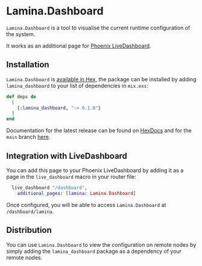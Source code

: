 # Lamina.Dashboard

`Lamina.Dashboard` is a tool to visualise the current runtime configuration of
the system.

It works as an additional page for [Phoenix LiveDashboard](https://hex.pm/packages/phoenix_live_dashboard).

## Installation

`Lamina.Dashboard` is [available in Hex](https://hex.pm/packages/lamina_dashboard),
the package can be installed by adding `lamina_dashboard` to your list of
dependencies in `mix.exs`:

```elixir
def deps do
  [
    {:lamina_dashboard, "~> 0.1.0"}
  ]
end
```

Documentation for the latest release can be found on [HexDocs](https://hexdocs.pm/lamina) and for the `main` branch [here](https://jimsy.gitlab.io/lamina_dashboard/api-reference.html).

## Integration with LiveDashboard

You can add this page to your Phoenix LiveDashboard by adding it as a page in the `live_dashboard` macro in your router file:

```elixir
  live_dashboard "/dashboard",
    additional_pages: [lamina: Lamina.Dashboard]
```

Once configured, you will be able to access `Lamina.Dashboard` at `/dashboard/lamina`.

## Distribution

You can use `Lamina.Dashboard` to view the configuration on remote nodes by simply adding the `lamina_dashboard` package as a dependency of your remote nodes.
